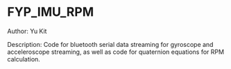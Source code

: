 # FYP_IMU_RPM
Author: Yu Kit

Description: Code for bluetooth serial data streaming for gyroscope and acceleroscope streaming, as well as code for quaternion equations for RPM calculation. 


